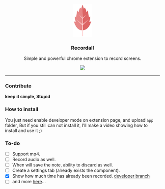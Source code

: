 <p align="center">
  <img src="screenshots/logo.png" width="60" />
  <h3 align="center">Recordall</h3>
  <p align="center">Simple and powerful chrome extension to record screens.</p>

  <p align="center">
  <a href="http://standardjs.com/">
    <img src="https://img.shields.io/badge/code%20style-standard-brightgreen.svg">
  </a>
  </p>
</p>


---

### Contribute

**keep it simple, Stupid**

### How to install

You just need enable developer mode on extension page, and upload `app` folder, But if you still can not install it, I'll make a video showing how to install and use it ;)

### To-do

+ [ ] Support mp4.
+ [ ] Record audio as well.
+ [ ] When will save the note, ability to discard as well.
+ [ ] Create a settings tab (already exists the component).
+ [x] Show how much time has already been recorded. [developer branch](https://github.com/Halfeld/recordall/tree/develop)
+ [ ] and more [here](https://github.com/Halfeld/recordall/projects/1)...
